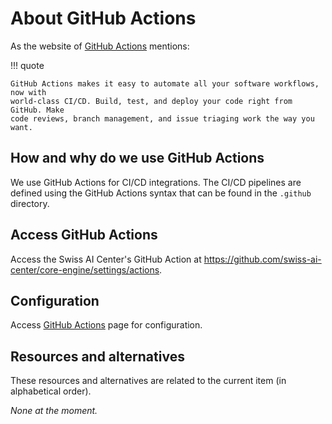 # About GitHub Actions

As the website of [GitHub Actions](https://github.com/features/actions)
mentions:

!!! quote

    GitHub Actions makes it easy to automate all your software workflows, now with
    world-class CI/CD. Build, test, and deploy your code right from GitHub. Make
    code reviews, branch management, and issue triaging work the way you want.

## How and why do we use GitHub Actions

We use GitHub Actions for CI/CD integrations. The CI/CD pipelines are defined
using the GitHub Actions syntax that can be found in the `.github` directory.

## Access GitHub Actions

Access the Swiss AI Center's GitHub Action at
<https://github.com/swiss-ai-center/core-engine/settings/actions>.

## Configuration

Access
[GitHub Actions](https://github.com/swiss-ai-center/core-engine/settings/actions)
page for configuration.

## Resources and alternatives

These resources and alternatives are related to the current item (in
alphabetical order).

_None at the moment._
